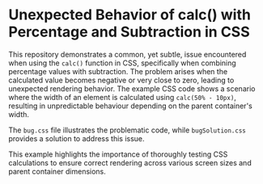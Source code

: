 # Unexpected Behavior of calc() with Percentage and Subtraction in CSS

This repository demonstrates a common, yet subtle, issue encountered when using the `calc()` function in CSS, specifically when combining percentage values with subtraction.  The problem arises when the calculated value becomes negative or very close to zero, leading to unexpected rendering behavior.  The example CSS code shows a scenario where the width of an element is calculated using `calc(50% - 10px)`, resulting in unpredictable behaviour depending on the parent container's width.

The `bug.css` file illustrates the problematic code, while `bugSolution.css` provides a solution to address this issue.

This example highlights the importance of thoroughly testing CSS calculations to ensure correct rendering across various screen sizes and parent container dimensions.
